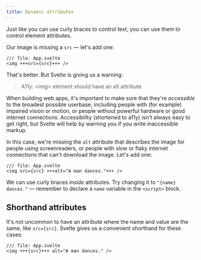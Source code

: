 ```yaml
---
title: Dynamic attributes
---
```


Just like you can use curly braces to control text, you can use them to control element attributes.

Our image is missing a `src` — let's add one:

```svelte
/// file: App.svelte
<img +++src={src}+++ />
```

That's better. But Svelte is giving us a warning:

> A11y: &lt;img&gt; element should have an alt attribute

When building web apps, it's important to make sure that they're _accessible_ to the broadest possible userbase, including people with (for example) impaired vision or motion, or people without powerful hardware or good internet connections. Accessibility (shortened to a11y) isn't always easy to get right, but Svelte will help by warning you if you write inaccessible markup.

In this case, we're missing the `alt` attribute that describes the image for people using screenreaders, or people with slow or flaky internet connections that can't download the image. Let's add one:

```svelte
/// file: App.svelte
<img src={src} +++alt="A man dances."+++ />
```

We can use curly braces _inside_ attributes. Try changing it to `"{name} dances."` — remember to declare a `name` variable in the `<script>` block.

## Shorthand attributes

It's not uncommon to have an attribute where the name and value are the same, like `src={src}`. Svelte gives us a convenient shorthand for these cases:

```svelte
/// file: App.svelte
<img +++{src}+++ alt="A man dances." />
```
